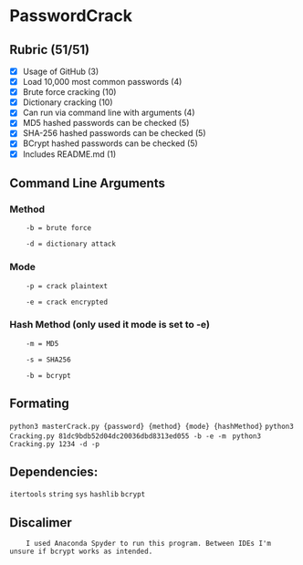 # PasswordCrack
## Rubric (51/51)
- [x] Usage of GitHub (3)
- [x] Load 10,000 most common passwords (4)
- [x] Brute force cracking (10)
- [x] Dictionary cracking (10)
- [x] Can run via command line with arguments (4)
- [x] MD5 hashed passwords can be checked (5)
- [x] SHA-256 hashed passwords can be checked (5)
- [x] BCrypt hashed passwords can be checked (5)
- [x] Includes README.md (1)
## Command Line Arguments
### Method
        -b = brute force 

        -d = dictionary attack

### Mode
        -p = crack plaintext 

        -e = crack encrypted

### Hash Method (only used it mode is set to -e)
        -m = MD5
        
        -s = SHA256
        
        -b = bcrypt

## Formating
`python3 masterCrack.py {password} {method} {mode} {hashMethod}`
`python3 Cracking.py 81dc9bdb52d04dc20036dbd8313ed055 -b -e -m `
`python3 Cracking.py 1234 -d -p`
## Dependencies:
`itertools`
`string`
`sys`
`hashlib`
`bcrypt`

## Discalimer
        I used Anaconda Spyder to run this program. Between IDEs I'm unsure if bcrypt works as intended.
